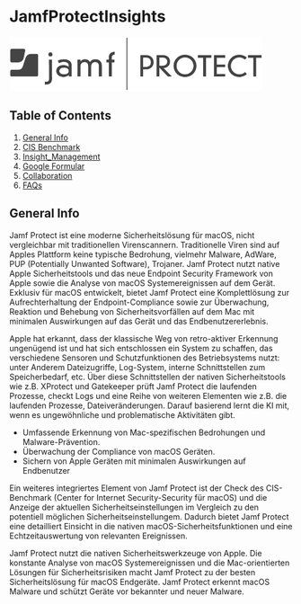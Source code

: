 # JamfProtectInsights
<img src="https://github.com/apfelwerk/JamfProtectInsights/blob/main/Extra/Jamf-Protect-one-color%20(1).png" width="450">

## Table of Contents
1. [General Info](#general-info)
2. [CIS Benchmark](#CIS_Benchmark)
3. [Insight_Management](#Insight-Management)
4. [Google Formular](#Google-Formular)
5. [Collaboration](#collaboration)
6. [FAQs](#faqs)


## General Info
Jamf Protect ist eine moderne Sicherheitslösung für macOS, nicht vergleichbar mit traditionellen Virenscannern. Traditionelle Viren sind auf Apples Plattform keine typische Bedrohung, vielmehr Malware, AdWare, PUP (Potentially Unwanted Software), Trojaner. Jamf Protect nutzt native Apple Sicherheitstools und das neue Endpoint Security Framework von Apple sowie die Analyse von macOS Systemereignissen auf dem Gerät. Exklusiv für macOS entwickelt, bietet Jamf Protect eine Komplettlösung zur Aufrechterhaltung der Endpoint-Compliance sowie zur Überwachung, Reaktion und Behebung von Sicherheitsvorfällen auf dem Mac mit minimalen Auswirkungen auf das Gerät und das Endbenutzererlebnis.



Apple hat erkannt, dass der klassische Weg von retro-aktiver Erkennung ungenügend ist und hat sich entschlossen ein System zu schaffen, das verschiedene Sensoren und Schutzfunktionen des Betriebsystems nutzt: unter Anderem Dateizugriffe, Log-System, interne Schnittstellen zum Speicherbedarf, etc. Über diese Schnittstellen der nativen Sicherheitstools wie z.B. XProtect und Gatekeeper prüft Jamf Protect die laufenden Prozesse, checkt Logs und eine Reihe von weiteren Elementen wie z.B. die laufenden Prozesse, Dateiveränderungen. Darauf basierend lernt die KI mit, wenn es ungewöhnliche und problematische Aktivitäten gibt.

   - Umfassende Erkennung von Mac-spezifischen Bedrohungen und Malware-Prävention.
   - Überwachung der Compliance von macOS Geräten.
   - Sichern von Apple Geräten mit minimalen Auswirkungen auf Endbenutzer


Ein weiteres integriertes Element von Jamf Protect ist der Check des CIS-Benchmark (Center for Internet Security-Security für macOS) und die Anzeige der aktuellen Sicherheitseinstellungen im Vergleich zu den potentiell möglichen Sicherheitseinstellungem. Dadurch bietet Jamf Protect eine detailliert Einsicht in die nativen macOS-Sicherheitsfunktionen und eine Echtzeitauswertung von relevanten Ereignissen.

Jamf Protect nutzt die nativen Sicherheitswerkzeuge von Apple. Die konstante Analyse von macOS Systemereignissen und die Mac-orientierten Lösungen für Sicherheitsrisiken macht Jamf Protect zu der besten Sicherheitslösung für macOS Endgeräte. Jamf Protect erkennt macOS Malware und schützt Geräte vor bekannter und neuer Malware.

